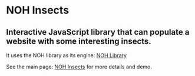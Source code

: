 NOH Insects
===========

Interactive JavaScript library that can populate a website with some interesting insects.
-----------------------------------------------------------------------------------------

It uses the NOH library as its engine: [NOH Library](https://github.com/langara/noh)

See the main page: [NOH Insects](noh_insects.html) for more details and demo.

